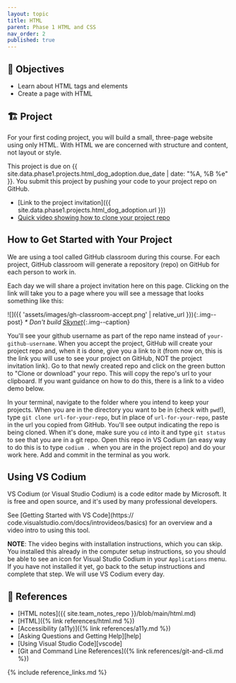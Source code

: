 ```yaml
---
layout: topic
title: HTML
parent: Phase 1 HTML and CSS
nav_order: 2
published: true
---
```


## 🎯 Objectives

- Learn about HTML tags and elements
- Create a page with HTML

## 🏗️ Project

For your first coding project, you will build a small, three-page website using only HTML. With HTML we are concerned with structure and content, not layout or style.

This project is due on {{ site.data.phase1.projects.html_dog_adoption.due_date | date: "%A, %B %e" }}. You submit this project by pushing your code to your project repo on GitHub.

- [Link to the project invitation]({{ site.data.phase1.projects.html_dog_adoption.url }})
- [Quick video showing how to clone your project repo](https://www.loom.com/share/c7871fa5f80f4cbda3dbcce36db68dab)

## How to Get Started with Your Project

We are using a tool called GitHub classroom during this course. For each project, GitHub classroom will generate a repository (repo) on GitHub for each person to work in.

Each day we will share a project invitation here on this page. Clicking on the link will take you to a page where you will see a message that looks something like this:

![]({{ 'assets/images/gh-classroom-accept.png' | relative_url }}){:.img--post}
_* Don't build [Skynet](https://en.wikipedia.org/wiki/Skynet_(Terminator))_{:.img--caption}

You'll see your github username as part of the repo name instead of `your-github-username`. When you accept the project, GitHub will create your project repo and, when it is done, give you a link to it (from now on, this is the link you will use to see your project on GitHub, NOT the project invitation link). Go to that newly created repo and click on the green button to "Clone or download" your repo. This will copy the repo's url to your clipboard. If you want guidance on how to do this, there is a link to a video demo below.

In your terminal, navigate to the folder where you intend to keep your projects. When you are in the directory you want to be in (check with `pwd`!), type `git clone url-for-your-repo`, but in place of `url-for-your-repo`, paste in the url you copied from GitHub. You'll see output indicating the repo is being cloned. When it's done, make sure you `cd` into it and type `git status` to see that you are in a git repo. Open this repo in VS Codium (an easy way to do this is to type `codium .` when you are in the project repo) and do your work here. Add and commit in the terminal as you work.

## Using VS Codium

VS Codium (or Visual Studio Codium) is a code editor made by Microsoft. It is free and open source, and it's used by many professional developers.

See [Getting Started with VS Code](https:// code.visualstudio.com/docs/introvideos/basics) for an overview and a video intro to using this tool.

**NOTE**: The video begins with installation instructions, which you can skip. You installed this already in the computer setup instructions, so you should be able to see an icon for Visual Studio Codium in your `Applications` menu. If you have not installed it yet, go back to the setup instructions and complete that step. We will use VS Codium every day.

## 🔖 References

- [HTML notes]({{ site.team_notes_repo }}/blob/main/html.md)
- [HTML]({% link references/html.md %})
- [Accessibility (a11y)]({% link references/a11y.md %})
- [Asking Questions and Getting Help][help]
- [Using Visual Studio Code][vscode]
- [Git and Command Line References]({% link references/git-and-cli.md %})

{% include reference_links.md %}
